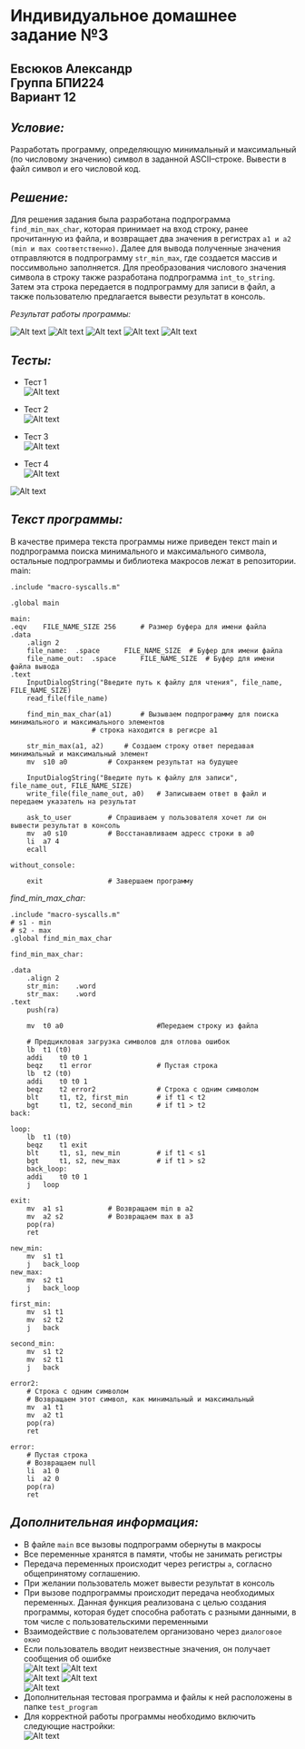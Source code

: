# Индивидуальное домашнее задание №3
## Евсюков Александр  <br/> Группа БПИ224  <br/> Вариант 12
## _Условие:_ 
Разработать программу, определяющую минимальный и максимальный (по числовому значению) символ в заданной ASCII–строке. Вывести в файл символ и его числовой код.

## _Решение:_
Для решения задания была разработана подпрограмма `find_min_max_char`, которая принимает на вход строку, ранее прочитанную из файла, и возвращает два значения в регистрах `a1 и a2 (min и max соответственно)`. Далее для вывода полученные значения отправляются в подпрограмму `str_min_max`, где создается массив и поссимвольно заполняется. Для преобразования числового значения символа в строку также разработана подпрограмма `int_to_string`. Затем эта строка передается в подпрограмму для записи в файл, а также пользователю предлагается вывести результат в консоль.

_Результат работы программы:_

![Alt text](image1.png)
![Alt text](image2.png)
![Alt text](image3.png)
![Alt text](image4.png)
![Alt text](image5.png)

## _Тесты:_ 
* Тест 1
    <br/>![Alt text](test1.png)

* Тест 2
    <br/>![Alt text](test2.png)

* Тест 3
    <br/>![Alt text](test3.png)

* Тест 4
    <br/>![Alt text](test4.png)

![Alt text](tests.png)

## _Текст программы:_
В качестве примера текста программы ниже приведен текст main и подпрограмма поиска минимального и максимального символа, остальные подпрограммы и библиотека макросов лежат в репозитории. 
main:
```
.include "macro-syscalls.m"

.global main

main:
.eqv	FILE_NAME_SIZE 256		# Размер буфера для имени файла
.data
	.align 2
	file_name:	.space		FILE_NAME_SIZE	# Буфер для имени файла
	file_name_out:	.space		FILE_NAME_SIZE	# Буфер для имени файла вывода
.text
	InputDialogString("Введите путь к файлу для чтения", file_name, FILE_NAME_SIZE)
	read_file(file_name)
	
	find_min_max_char(a1)		# Вызываем подпрограмму для поиска минимального и максимального элементов
					# строка находится в регисре a1
					
	str_min_max(a1, a2)		# Создаем строку ответ передавая минимальный и максимальный элемент
	mv	s10 a0			# Сохраняем результат на будущее
	
	InputDialogString("Введите путь к файлу для записи", file_name_out, FILE_NAME_SIZE)
	write_file(file_name_out, a0)	# Записываем ответ в файл и передаем указатель на результат
	
	ask_to_user			# Спрашиваем у пользователя хочет ли он вывести результат в консоль
	mv	a0 s10			# Восстанавливаем адресс строки в a0
	li	a7 4		
	ecall
	
without_console:
	
	exit				# Завершаем программу
```

_find_min_max_char:_

```
.include "macro-syscalls.m"
# s1 - min
# s2 - max
.global find_min_max_char

find_min_max_char:

.data	
	.align 2
	str_min:	.word 
	str_max:	.word
.text	
	push(ra)
	
	mv	t0 a0		                #Передаем строку из файла
	
	# Предцикловая загрузка символов для отлова ошибок
	lb	t1 (t0)
	addi	t0 t0 1
	beqz 	t1 error			    # Пустая строка
	lb	t2 (t0)
	addi	t0 t0 1
	beqz 	t2 error2			    # Строка с одним символом
	blt 	t1, t2, first_min 		# if t1 < t2
	bgt 	t1, t2, second_min 		# if t1 > t2
back:

loop:
	lb	t1 (t0)	
	beqz 	t1 exit
	blt 	t1, s1, new_min 		# if t1 < s1
	bgt 	t1, s2, new_max 		# if t1 > s2
	back_loop:
	addi	t0 t0 1
	j	loop
	
exit:	
	mv	a1 s1			# Возвращаем min в a2
	mv	a2 s2			# Возвращаем max в a3
	pop(ra)
	ret		

new_min:
	mv	s1 t1
	j	back_loop
new_max:	
	mv	s2 t1
	j	back_loop
			
first_min:
	mv	s1 t1
	mv	s2 t2
	j	back
	
second_min:
	mv	s1 t2
	mv	s2 t1
	j	back
				
error2:
	# Строка с одним символом
	# Возвращаем этот символ, как минимальный и максимальный
	mv	a1 t1			
	mv	a2 t1
	pop(ra)
	ret			

error:
	# Пустая строка
	# Возвращаем null
	li	a1 0
	li	a2 0
	pop(ra)
	ret
```

## _Дополнительная информация:_
* В файле `main` все вызовы подпрограмм обернуты в макросы
* Все переменные хранятся в памяти, чтобы не занимать регистры 
* Передача переменных происходит через регистры `a`, согласно общепринятому соглашению.
* При желании пользователь может вывести результат в консоль
* При вызове подпрограммы происходит передача необходимых переменных. Данная функция реализована с целью создания программы, которая будет способна работать с разными данными, в том числе c пользовательскими переменными
* Взаимодействие с пользователем организовано через `диалоговое окно`
* Если пользователь вводит неизвестные значения, он получает сообщения об ошибке
    <br/>![Alt text](error1.png) ![Alt text](error1.1.png)
    <br/>![Alt text](error2.png) ![Alt text](error2.2.png)
    <br/>![Alt text](error3.png)
* Дополнительная тестовая программа и файлы к ней расположены в папке `test_program`
* Для корректной работы программы необходимо включить следующие настройки: 
	<br/>![Alt text](settings.png)
